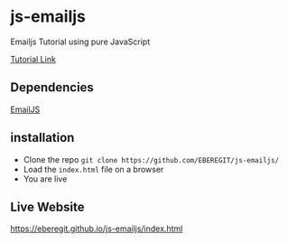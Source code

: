 # js-emailjs
Emailjs Tutorial using pure JavaScript

[Tutorial Link](https://media.giphy.com/media/zBhZiVNNQjfTG/giphy.gif)

## Dependencies
[EmailJS](https://www.emailjs.com/)


## installation
* Clone the repo ``git clone https://github.com/EBEREGIT/js-emailjs/``
* Load the ``index.html`` file on a browser
* You are live

## Live Website
https://eberegit.github.io/js-emailjs/index.html
